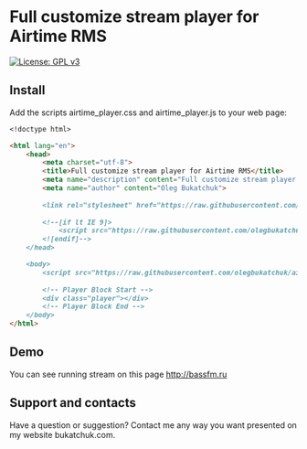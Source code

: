 # Full customize stream player for Airtime RMS 
[![License: GPL v3](https://img.shields.io/badge/License-GPL%20v3-blue.svg)](http://www.gnu.org/licenses/gpl-3.0)

## Install
Add the scripts airtime_player.css and airtime_player.js to your web page:
```markdown
<!doctype html>

<html lang="en">
    <head>
        <meta charset="utf-8">
        <title>Full customize stream player for Airtime RMS</title>
        <meta name="description" content="Full customize stream player for Airtime RMS">
        <meta name="author" content="Oleg Bukatchuk">
        
        <link rel="stylesheet" href="https://raw.githubusercontent.com/olegbukatchuk/airtime_player/master/airtime_player.css">
  
        <!--[if lt IE 9]>
            <script src="https://raw.githubusercontent.com/olegbukatchuk/airtime_player/master/html5shiv.js"></script>
        <![endif]-->
    </head>

    <body>
        <script src="https://raw.githubusercontent.com/olegbukatchuk/airtime_player/master/airtime_player.js"></script>
        
        <!-- Player Block Start -->
        <div class="player"></div>
        <!-- Player Block End -->
    </body>
</html>
```
## Demo
You can see running stream on this page http://bassfm.ru

## Support and contacts
Have a question or suggestion? Contact me any way you want presented on my website bukatchuk.com.
